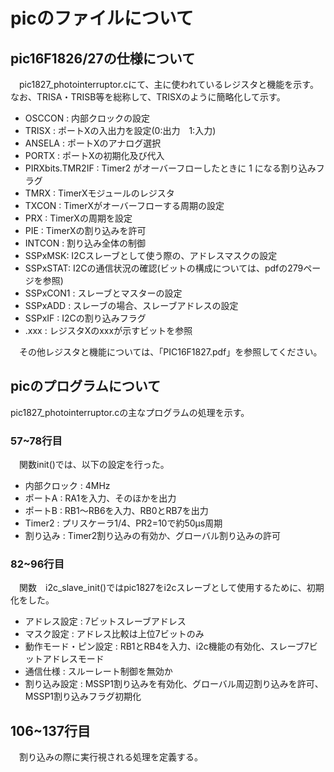 # picのファイルについて
## pic16F1826/27の仕様について
　pic1827_photointerruptor.cにて、主に使われているレジスタと機能を示す。なお、TRISA・TRISB等を総称して、TRISXのように簡略化して示す。

- OSCCON : 内部クロックの設定
- TRISX  : ポートXの入出力を設定(0:出力　1:入力)
- ANSELA : ポートXのアナログ選択
- PORTX  : ポートXの初期化及び代入
- PIRXbits.TMR2IF : Timer2 がオーバーフローしたときに 1 になる割り込みフラグ
- TMRX   : TimerXモジュールのレジスタ
- TXCON  : TimerXがオーバーフローする周期の設定
- PRX    : TimerXの周期を設定
- PIE    : TimerXの割り込みを許可
- INTCON : 割り込み全体の制御
- SSPxMSK: I2Cスレーブとして使う際の、アドレスマスクの設定
- SSPxSTAT: I2Cの通信状況の確認(ビットの構成については、pdfの279ページを参照)
- SSPxCON1 : スレーブとマスターの設定
- SSPxADD : スレーブの場合、スレーブアドレスの設定
- SSPxIF  : I2Cの割り込みフラグ
- .xxx   : レジスタXのxxxが示すビットを参照

　その他レジスタと機能については、「PIC16F1827.pdf」を参照してください。

## picのプログラムについて
  pic1827_photointerruptor.cの主なプログラムの処理を示す。  

### 57~78行目
　関数init()では、以下の設定を行った。

- 内部クロック : 4MHz
- ポートA : RA1を入力、そのほかを出力
- ポートB : RB1～RB6を入力、RB0とRB7を出力
- Timer2 : プリスケーラ1/4、PR2=10で約50µs周期
- 割り込み : Timer2割り込みの有効か、グローバル割り込みの許可

### 82~96行目
　関数　i2c_slave_init()ではpic1827をi2cスレーブとして使用するために、初期化をした。  

- アドレス設定 : 7ビットスレーブアドレス
- マスク設定 : アドレス比較は上位7ビットのみ
- 動作モード・ピン設定 : RB1とRB4を入力、i2c機能の有効化、スレーブ7ビットアドレスモード
- 通信仕様 : スルーレート制御を無効か
- 割り込み設定 : MSSP1割り込みを有効化、グローバル周辺割り込みを許可、MSSP1割り込みフラグ初期化


## 106~137行目
　割り込みの際に実行視される処理を定義する。